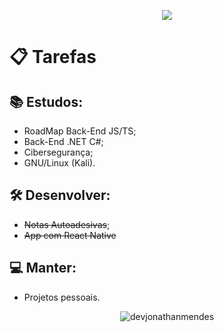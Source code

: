 <p align="center">
  <a href="https://skillicons.dev">
    <img src="https://skillicons.dev/icons?i=js,ts,nodejs,react,electron,dotnet,cs&theme=dark" />
  </a>
</p>

# 📋 Tarefas

## 📚 Estudos:
- RoadMap Back-End JS/TS;
- Back-End .NET C#;
- Cibersegurança;
- GNU/Linux (Kali).

## 🛠️ Desenvolver:
- ~~Notas Autoadesivas~~;
- ~~App com React Native~~

## 💻 Manter:
- Projetos pessoais.

<p align="center">
 <img align="center" src="https://github-readme-stats-eight-theta.vercel.app/api/top-langs/?username=devjonathanmendes&show_icons=true&theme=dark&text_color=ffffff&locale=en&layout=compact" alt="devjonathanmendes" />
</p>
